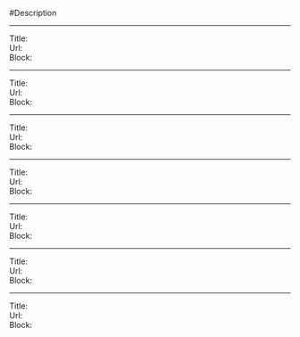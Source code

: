 
#Description

--------------------------------

Title:  
Url:  
Block:   
  

--------------------------------

Title:  
Url:  
Block:   
  

--------------------------------

Title:  
Url:  
Block:   
  

--------------------------------

Title:  
Url:  
Block:   
  


--------------------------------

Title:  
Url:  
Block:   
  


--------------------------------

Title:  
Url:  
Block:   
  


--------------------------------

Title:  
Url:  
Block:   
  
